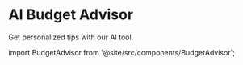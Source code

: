 # AI Budget Advisor
Get personalized tips with our AI tool.

import BudgetAdvisor from '@site/src/components/BudgetAdvisor';

<BudgetAdvisor />